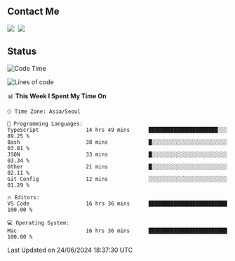 ## Contact Me
<a href="https://instagram.com/_hongrok"><img src="https://img.shields.io/badge/Instagram-E4405F?style=for-the-badge&logo=Instagram&logoColor=white"/></a>&nbsp;
<img src="https://img.shields.io/badge/HongRok @hlog2e-5865F2?style=for-the-badge&logo=Discord&logoColor=white"/>&nbsp;

## Status

<!--START_SECTION:waka-->
![Code Time](http://img.shields.io/badge/Code%20Time-663%20hrs%2015%20mins-blue)

![Lines of code](https://img.shields.io/badge/From%20Hello%20World%20I%27ve%20Written-518.4%20thousand%20lines%20of%20code-blue)

📊 **This Week I Spent My Time On** 

```text
🕑︎ Time Zone: Asia/Seoul

💬 Programming Languages: 
TypeScript               14 hrs 49 mins      ██████████████████████░░░   89.25 % 
Bash                     38 mins             █░░░░░░░░░░░░░░░░░░░░░░░░   03.81 % 
JSON                     33 mins             █░░░░░░░░░░░░░░░░░░░░░░░░   03.34 % 
Other                    21 mins             █░░░░░░░░░░░░░░░░░░░░░░░░   02.11 % 
Git Config               12 mins             ░░░░░░░░░░░░░░░░░░░░░░░░░   01.29 % 

🔥 Editors: 
VS Code                  16 hrs 36 mins      █████████████████████████   100.00 % 

💻 Operating System: 
Mac                      16 hrs 36 mins      █████████████████████████   100.00 % 
```


 Last Updated on 24/06/2024 18:37:30 UTC
<!--END_SECTION:waka-->
